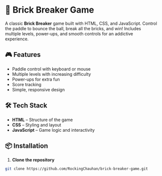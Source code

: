 # 🧱 Brick Breaker Game

A classic **Brick Breaker** game built with HTML, CSS, and JavaScript. Control the paddle to bounce the ball, break all the bricks, and win! Includes multiple levels, power-ups, and smooth controls for an addictive experience.

## 🎮 Features
- Paddle control with keyboard or mouse
- Multiple levels with increasing difficulty
- Power-ups for extra fun
- Score tracking
- Simple, responsive design

## 🛠 Tech Stack
- **HTML** – Structure of the game
- **CSS** – Styling and layout
- **JavaScript** – Game logic and interactivity

## 📦 Installation
1. **Clone the repository**
```bash
git clone https://github.com/RockingChauhan/brick-breaker-game.git
